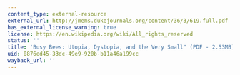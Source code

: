 ```yaml
---
content_type: external-resource
external_url: http://jmems.dukejournals.org/content/36/3/619.full.pdf
has_external_license_warning: true
license: https://en.wikipedia.org/wiki/All_rights_reserved
status: ''
title: 'Busy Bees: Utopia, Dystopia, and the Very Small" (PDF - 2.53MB)'
uid: 0876ed45-33dc-49e9-920b-b11a46a199cc
wayback_url: ''
---
```

